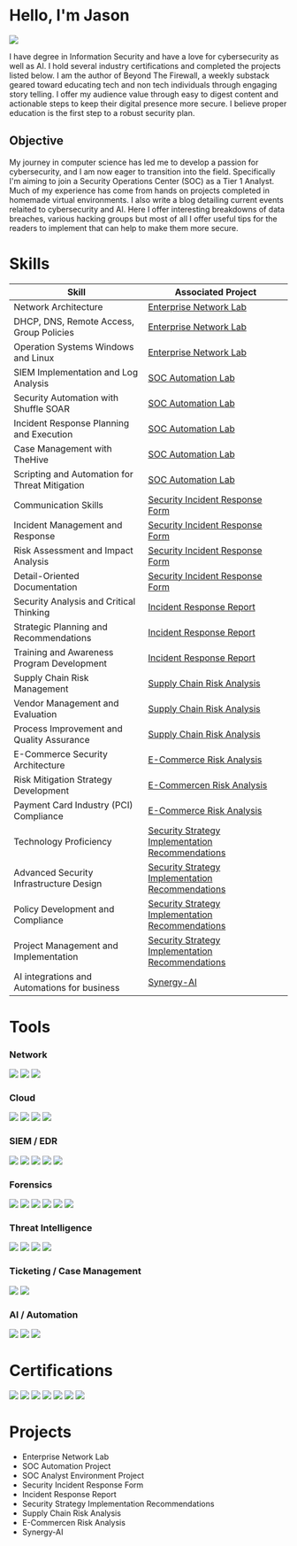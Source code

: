 # Hello, I'm Jason
<a href="https://linkedin.com/in/synergy-ai"><img src="https://img.shields.io/badge/-LinkedIn-0072b1?&style=for-the-badge&logo=linkedin&logoColor=white" /></a>

I have degree in Information Security and have a love for cybersecurity as well as AI. I hold several industry certifications and completed the projects listed below. I am the author of Beyond The Firewall, a weekly substack geared toward educating tech and non tech individuals through engaging story telling. I offer my audience value through easy to digest content and actionable steps to keep their digital presence more secure. I believe proper education is the first step to a robust security plan.

## Objective

My journey in computer science has led me to develop a passion for cybersecurity, and I am now eager to transition into the field. Specifically I'm aiming to join a Security Operations Center (SOC) as a Tier 1 Analyst. Much of my experience has come from hands on projects completed in homemade virtual environments. I also write a blog detailing current events relaited to cybersecurity and AI. Here I offer interesting breakdowns of data breaches, various hacking groups but most of all I offer useful tips for the readers to implement that can help to make them more secure.

# Skills

| Skill                                         | Associated Project         |
|-----------------------------------------------|----------------------------|
| Network Architecture                          | <a href="https://github.com/Rootcipher8112/Enterprise-Network-Lab">Enterprise Network Lab</a>|
| DHCP, DNS, Remote Access, Group Policies      | <a href="https://github.com/Rootcipher8112/Enterprise-Network-Lab">Enterprise Network Lab</a>|
| Operation Systems Windows and Linux           | <a href="https://github.com/Rootcipher8112/Enterprise-Network-Lab">Enterprise Network Lab</a>|
| SIEM Implementation and Log Analysis          | <a href="https://github.com/Rootcipher8112/SOC-Automation-Project">SOC Automation Lab</a>|
| Security Automation with Shuffle SOAR         |<a href="https://github.com/Rootcipher8112/SOC-Automation-Project">SOC Automation Lab</a>|
| Incident Response Planning and Execution      | <a href="https://github.com/Rootcipher8112/SOC-Automation-Project">SOC Automation Lab</a>|
| Case Management with TheHive                  | <a href="https://github.com/Rootcipher8112/SOC-Automation-Project">SOC Automation Lab</a>|
| Scripting and Automation for Threat Mitigation | <a href="https://github.com/Rootcipher8112/SOC-Automation-Project">SOC Automation Lab</a>|
| Communication Skills                          | <a href="https://github.com/Rootcipher8112/Security-Incident-Response-Form">Security Incident Response Form</a>|
| Incident Management and Response              | <a href="https://github.com/Rootcipher8112/Security-Incident-Response-Form">Security Incident Response Form</a>|
| Risk Assessment and Impact Analysis           | <a href="https://github.com/Rootcipher8112/Security-Incident-Response-Form">Security Incident Response Form</a>|
| Detail-Oriented Documentation                 | <a href="https://github.com/Rootcipher8112/Security-Incident-Response-Form">Security Incident Response Form</a>|
| Security Analysis and Critical Thinking       | <a href="https://github.com/Rootcipher8112/Incident-Response-Report">Incident Response Report</a>|
| Strategic Planning and Recommendations        | <a href="https://github.com/Rootcipher8112/Incident-Response-Report">Incident Response Report</a>|
| Training and Awareness Program Development    | <a href="https://github.com/Rootcipher8112/Incident-Response-Report">Incident Response Report</a>|
| Supply Chain Risk Management                  | <a href="https://github.com/Rootcipher8112/Supply-Chain-Risk-Analysis">Supply Chain Risk Analysis</a>|
| Vendor Management and Evaluation              | <a href="https://github.com/Rootcipher8112/Supply-Chain-Risk-Analysis">Supply Chain Risk Analysis</a>|
| Process Improvement and Quality Assurance     | <a href="https://github.com/Rootcipher8112/Supply-Chain-Risk-Analysis">Supply Chain Risk Analysis</a>|
| E-Commerce Security Architecture                  | <a href="https://github.com/Rootcipher8112/E-Commerce-Risk-Analysis">E-Commerce Risk Analysis</a>|
| Risk Mitigation Strategy Development              | <a href="https://github.com/Rootcipher8112/E-Commerce-Risk-Analysis">E-Commercen Risk Analysis</a>|
| Payment Card Industry (PCI) Compliance     | <a href="https://github.com/Rootcipher8112/E-Commerce-Risk-Analysis">E-Commerce Risk Analysis</a>|
| Technology Proficiency                        | <a href="https://github.com/Rootcipher8112/Security-Strategy-Implementation-Recommendations">Security Strategy Implementation Recommendations</a>|
| Advanced Security Infrastructure Design       | <a href="https://github.com/Rootcipher8112/Security-Strategy-Implementation-Recommendations">Security Strategy Implementation Recommendations</a>|
| Policy Development and Compliance             | <a href="https://github.com/Rootcipher8112/Security-Strategy-Implementation-Recommendations">Security Strategy Implementation Recommendations</a>|
| Project Management and Implementation         | <a href="https://github.com/Rootcipher8112/Security-Strategy-Implementation-Recommendations">Security Strategy Implementation Recommendations</a>|
| AI integrations and Automations for business    | <a href="https://synergy-ai.square.site">Synergy-AI</a> |


# Tools 

### Network
<div>
    <img src="https://img.shields.io/badge/-Wireshark-1679A7?&style=for-the-badge&logo=Wireshark&logoColor=white" />
    <img src="https://img.shields.io/badge/-Snort-DC322F?&style=for-the-badge&logo=Snort&logoColor=white" />
    <img src="https://img.shields.io/badge/-Zeek-777BB4?&style=for-the-badge&logo=Zeek&logoColor=white" />
</div>

### Cloud 
<div>
    <img src="https://img.shields.io/badge/-Microsoft_Azure-0089D6?&style=for-the-badge&logo=Microsoft-Azure&logoColor=white" />
    <img src="https://img.shields.io/badge/-Vultr-DC322F?&style=for-the-badge&logo=Vultr&logoColor=white" />
    <img src="https://img.shields.io/badge/-DigitalOcean-0080FF?&style=for-the-badge&logo=DigitalOcean&logoColor=white" />
    <img src="https://img.shields.io/badge/-Linode-00A76F?&style=for-the-badge&logo=Linode&logoColor=white" />
</div>

### SIEM / EDR
<div>
    <img src="https://img.shields.io/badge/-ELK-00A76F?&style=for-the-badge&logo=ELK&logoColor=white" />
    <img src="https://img.shields.io/badge/-Microsoft_Sentinel-0078D4?&style=for-the-badge&logo=Microsoft&logoColor=white" />
    <img src="https://img.shields.io/badge/-Wazuh-4B8BBE?&style=for-the-badge&logo=Wazuh&logoColor=white" />
    <img src="https://img.shields.io/badge/-LimaCharlie-0077CC?&style=for-the-badge&logo=LimaCharlie&logoColor=white" />
    <img src="https://img.shields.io/badge/-Splunk-000000?&style=for-the-badge&logo=splunk&logoColor=white" />
</div>

### Forensics
<div>
    <img src="https://img.shields.io/badge/-Autopsy-0077CC?&style=for-the-badge&logo=autopsy&logoColor=white" />
    <img src="https://img.shields.io/badge/-Volatility-AC3973?&style=for-the-badge&logo=volatility&logoColor=white" />
    <img src="https://img.shields.io/badge/-Redline-FF0000?&style=for-the-badge&logo=fireeye&logoColor=white" />
    <img src="https://img.shields.io/badge/-KAPE-004B87?&style=for-the-badge&logo=kape&logoColor=white" />
    <img src="https://img.shields.io/badge/-NetworkMiner-009BDB?&style=for-the-badge&logo=networkminer&logoColor=white" />
    <img src="https://img.shields.io/badge/-Velociraptor-DB4437?&style=for-the-badge&logo=velociraptor&logoColor=white" />
</div>

### Threat Intelligence
<div>
    <img src="https://img.shields.io/badge/-Brim-1A1A1A?&style=for-the-badge&logo=brim&logoColor=white" />
    <img src="https://img.shields.io/badge/-OpenCTI-0099FF?&style=for-the-badge&logo=opencti&logoColor=white" />
    <img src="https://img.shields.io/badge/-Yara-00FF00?&style=for-the-badge&logo=yara&logoColor=white" />
    <img src="https://img.shields.io/badge/-MISP-FF6600?&style=for-the-badge&logo=misp-project&logoColor=white" />
</div>

### Ticketing / Case Management
<div>
    <img src="https://img.shields.io/badge/-TheHive-990000?&style=for-the-badge&logo=TheHive&logoColor=white" />
    <img src="https://img.shields.io/badge/-osTicket-0099FF?&style=for-the-badge&logo=osTicket&logoColor=white" />
<div/>
    
### AI / Automation
<div>
    <img src="https://img.shields.io/badge/-Botpress-32C283?&style=for-the-badge&logo=Botpress&logoColor=white" />
    <img src="https://img.shields.io/badge/-Stack_AI-764ABC?&style=for-the-badge&logo=stack-overflow&logoColor=white" />
    <img src="https://img.shields.io/badge/-Zapier-FFA500?&style=for-the-badge&logo=zapier&logoColor=white" />
</div>

# Certifications
<div>
  <img src="https://img.shields.io/badge/-A%2B-4D4D4D?&style=for-the-badge&logo=CompTIA&logoColor=white" />
  <img src="https://img.shields.io/badge/-Network%2B-007ACC?&style=for-the-badge&logo=CompTIA&logoColor=white" />
  <img src="https://img.shields.io/badge/-ISC2_Certified_in_Cybersecurity-003366?&style=for-the-badge&logo=ISC2&logoColor=white" />
  <img src="https://img.shields.io/badge/-Microsoft_AZ--900-0078D4?&style=for-the-badge&logo=microsoft&logoColor=white" />
  <img src="https://img.shields.io/badge/-SOC_Level_1-3498DB?&style=for-the-badge&logo=TryHackMe&logoColor=white" />
  <img src="https://img.shields.io/badge/-CompTIA_IT_Operations_Specialist-0077CC?&style=for-the-badge&logo=compTIA&logoColor=white" />
  <img src="https://img.shields.io/badge/-Lean_Six_Sigma_Green_Belt-28a745?&style=for-the-badge&logo=data:image/png;base64,iVBORw0KGgoAAAANSUhEUgAAACAAAAAgCAYAAABzenr0AAAAZElEQVR42mJ8fPBx+AwhEIAVmiMjMFCAQcATiM7kxgAkNgwG9IiKoAAAAASUVORK5CYII=" />
</div>

# Projects
- Enterprise Network Lab
- SOC Automation Project
- SOC Analyst Environment Project
- Security Incident Response Form
- Incident Response Report
- Security Strategy Implementation Recommendations
- Supply Chain Risk Analysis
- E-Commercen Risk Analysis
- Synergy-AI

